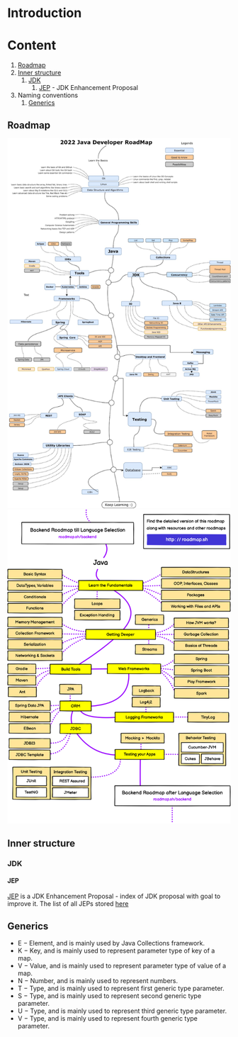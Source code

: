 # Introduction

# Content
1. [Roadmap](#roadmap)
2. [Inner structure](#inner-structure)
   1. [JDK](#jdk)
      1. [JEP](#jep) - JDK Enhancement Proposal
3. Naming conventions
   1. [Generics](#generics)

## Roadmap
![Java roadmap](java-roadmap.jpeg)
![img_1.png](roadmap1.png)
## Inner structure
### JDK
#### JEP
[JEP](https://en.wikipedia.org/wiki/JDK_Enhancement_Proposal) is a 
JDK Enhancement Proposal - index of JDK proposal with goal to improve it.
The list of all JEPs stored [here](https://openjdk.java.net/jeps/0)

## Generics
- E − Element, and is mainly used by Java Collections framework.
- K − Key, and is mainly used to represent parameter type of key of a map.
- V − Value, and is mainly used to represent parameter type of value of a map.
- N − Number, and is mainly used to represent numbers.
- T − Type, and is mainly used to represent first generic type parameter.
- S − Type, and is mainly used to represent second generic type parameter.
- U − Type, and is mainly used to represent third generic type parameter.
- V − Type, and is mainly used to represent fourth generic type parameter.